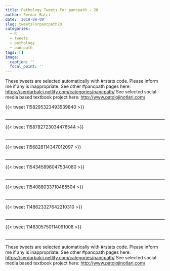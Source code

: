 ```yaml
---
title: Pathology Tweets For pancpath - 20
author: Serdar Balci
date: '2019-08-09'
slug: tweetsForpancpath20
categories:
  - R
  - tweets
  - pathology
  - pancpath
tags: []
image:
  caption: ''
  focal_point: ''
---
```



These tweets are selected automatically with #rstats code. Please inform me if any is inappropriate.
See other #pancpath pages here: https://serdarbalci.netlify.com/categories/pancpath/ 
See selected social media based textbook project here: http://www.patolojinotlari.com/

{{< tweet 1158295323493539840 >}}
<br>
<br>
<hr>
{{< tweet 1158782723034476544 >}}
<br>
<br>
<hr>
{{< tweet 1156828114347012097 >}}
<br>
<br>
<hr>
{{< tweet 1154345896047534080 >}}
<br>
<br>
<hr>
{{< tweet 1154088033710485504 >}}
<br>
<br>
<hr>
{{< tweet 1148623327642210310 >}}
<br>
<br>
<hr>
{{< tweet 1148305750114091008 >}}
<br>
<br>
<hr>


These tweets are selected automatically with #rstats code. Please inform me if any is inappropriate.
See other #pancpath pages here: https://serdarbalci.netlify.com/categories/pancpath/ 
See selected social media based textbook project here: http://www.patolojinotlari.com/
